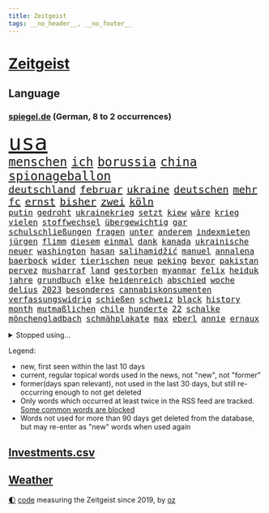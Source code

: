 ```yaml
---
title: Zeitgeist
tags: __no_header__, __no_footer__
---
```


# [Zeitgeist](https://oliz.io/zeitgeist/)

## Language

<h3><a href="https://www.spiegel.de" target="_blank">spiegel.de</a> (German, 8 to 2 occurrences)</h3>
<p style="font-family:monospace">
<span style="font-size:32pt"><a href="news_links.html#usa" class="current">usa</a></span>
<br>
<span style="font-size:18pt"><a href="news_links.html#menschen" class="current">menschen</a></span>
<span style="font-size:18pt"><a href="news_links.html#ich" class="current">ich</a></span>
<span style="font-size:18pt"><a href="news_links.html#borussia" class="current">borussia</a></span>
<span style="font-size:18pt"><a href="news_links.html#china" class="current">china</a></span>
<span style="font-size:18pt"><a href="news_links.html#spionageballon" class="new">spionageballon</a></span>
<br>
<span style="font-size:15pt"><a href="news_links.html#deutschland" class="current">deutschland</a></span>
<span style="font-size:15pt"><a href="news_links.html#februar" class="current">februar</a></span>
<span style="font-size:15pt"><a href="news_links.html#ukraine" class="current">ukraine</a></span>
<span style="font-size:15pt"><a href="news_links.html#deutschen" class="current">deutschen</a></span>
<span style="font-size:15pt"><a href="news_links.html#mehr" class="current">mehr</a></span>
<span style="font-size:15pt"><a href="news_links.html#fc" class="current">fc</a></span>
<span style="font-size:15pt"><a href="news_links.html#ernst" class="current">ernst</a></span>
<span style="font-size:15pt"><a href="news_links.html#bisher" class="current">bisher</a></span>
<span style="font-size:15pt"><a href="news_links.html#zwei" class="current">zwei</a></span>
<span style="font-size:15pt"><a href="news_links.html#köln" class="current">köln</a></span>
<br>
<span style="font-size:12pt"><a href="news_links.html#putin" class="current">putin</a></span>
<span style="font-size:12pt"><a href="news_links.html#gedroht" class="current">gedroht</a></span>
<span style="font-size:12pt"><a href="news_links.html#ukrainekrieg" class="current">ukrainekrieg</a></span>
<span style="font-size:12pt"><a href="news_links.html#setzt" class="current">setzt</a></span>
<span style="font-size:12pt"><a href="news_links.html#kiew" class="current">kiew</a></span>
<span style="font-size:12pt"><a href="news_links.html#wäre" class="current">wäre</a></span>
<span style="font-size:12pt"><a href="news_links.html#krieg" class="current">krieg</a></span>
<span style="font-size:12pt"><a href="news_links.html#vielen" class="current">vielen</a></span>
<span style="font-size:12pt"><a href="news_links.html#stoffwechsel" class="new">stoffwechsel</a></span>
<span style="font-size:12pt"><a href="news_links.html#übergewichtig" class="new">übergewichtig</a></span>
<span style="font-size:12pt"><a href="news_links.html#gar" class="current">gar</a></span>
<span style="font-size:12pt"><a href="news_links.html#schulschließungen" class="current">schulschließungen</a></span>
<span style="font-size:12pt"><a href="news_links.html#fragen" class="current">fragen</a></span>
<span style="font-size:12pt"><a href="news_links.html#unter" class="current">unter</a></span>
<span style="font-size:12pt"><a href="news_links.html#anderem" class="current">anderem</a></span>
<span style="font-size:12pt"><a href="news_links.html#indexmieten" class="current">indexmieten</a></span>
<span style="font-size:12pt"><a href="news_links.html#jürgen" class="current">jürgen</a></span>
<span style="font-size:12pt"><a href="news_links.html#flimm" class="new">flimm</a></span>
<span style="font-size:12pt"><a href="news_links.html#diesem" class="current">diesem</a></span>
<span style="font-size:12pt"><a href="news_links.html#einmal" class="current">einmal</a></span>
<span style="font-size:12pt"><a href="news_links.html#dank" class="current">dank</a></span>
<span style="font-size:12pt"><a href="news_links.html#kanada" class="current">kanada</a></span>
<span style="font-size:12pt"><a href="news_links.html#ukrainische" class="current">ukrainische</a></span>
<span style="font-size:12pt"><a href="news_links.html#neuer" class="current">neuer</a></span>
<span style="font-size:12pt"><a href="news_links.html#washington" class="current">washington</a></span>
<span style="font-size:12pt"><a href="news_links.html#hasan" class="current">hasan</a></span>
<span style="font-size:12pt"><a href="news_links.html#salihamidžić" class="current">salihamidžić</a></span>
<span style="font-size:12pt"><a href="news_links.html#manuel" class="current">manuel</a></span>
<span style="font-size:12pt"><a href="news_links.html#annalena" class="current">annalena</a></span>
<span style="font-size:12pt"><a href="news_links.html#baerbock" class="current">baerbock</a></span>
<span style="font-size:12pt"><a href="news_links.html#wider" class="new">wider</a></span>
<span style="font-size:12pt"><a href="news_links.html#tierischen" class="new">tierischen</a></span>
<span style="font-size:12pt"><a href="news_links.html#neue" class="current">neue</a></span>
<span style="font-size:12pt"><a href="news_links.html#peking" class="current">peking</a></span>
<span style="font-size:12pt"><a href="news_links.html#bevor" class="current">bevor</a></span>
<span style="font-size:12pt"><a href="news_links.html#pakistan" class="current">pakistan</a></span>
<span style="font-size:12pt"><a href="news_links.html#pervez" class="new">pervez</a></span>
<span style="font-size:12pt"><a href="news_links.html#musharraf" class="new">musharraf</a></span>
<span style="font-size:12pt"><a href="news_links.html#land" class="current">land</a></span>
<span style="font-size:12pt"><a href="news_links.html#gestorben" class="current">gestorben</a></span>
<span style="font-size:12pt"><a href="news_links.html#myanmar" class="current">myanmar</a></span>
<span style="font-size:12pt"><a href="news_links.html#felix" class="current">felix</a></span>
<span style="font-size:12pt"><a href="news_links.html#heiduk" class="new">heiduk</a></span>
<span style="font-size:12pt"><a href="news_links.html#jahre" class="current">jahre</a></span>
<span style="font-size:12pt"><a href="news_links.html#grundbuch" class="new">grundbuch</a></span>
<span style="font-size:12pt"><a href="news_links.html#elke" class="current">elke</a></span>
<span style="font-size:12pt"><a href="news_links.html#heidenreich" class="current">heidenreich</a></span>
<span style="font-size:12pt"><a href="news_links.html#abschied" class="current">abschied</a></span>
<span style="font-size:12pt"><a href="news_links.html#woche" class="current">woche</a></span>
<span style="font-size:12pt"><a href="news_links.html#delius" class="new">delius</a></span>
<span style="font-size:12pt"><a href="news_links.html#2023" class="current">2023</a></span>
<span style="font-size:12pt"><a href="news_links.html#besonderes" class="current">besonderes</a></span>
<span style="font-size:12pt"><a href="news_links.html#cannabiskonsumenten" class="new">cannabiskonsumenten</a></span>
<span style="font-size:12pt"><a href="news_links.html#verfassungswidrig" class="current">verfassungswidrig</a></span>
<span style="font-size:12pt"><a href="news_links.html#schießen" class="current">schießen</a></span>
<span style="font-size:12pt"><a href="news_links.html#schweiz" class="current">schweiz</a></span>
<span style="font-size:12pt"><a href="news_links.html#black" class="current">black</a></span>
<span style="font-size:12pt"><a href="news_links.html#history" class="new">history</a></span>
<span style="font-size:12pt"><a href="news_links.html#month" class="new">month</a></span>
<span style="font-size:12pt"><a href="news_links.html#mutmaßlichen" class="current">mutmaßlichen</a></span>
<span style="font-size:12pt"><a href="news_links.html#chile" class="new">chile</a></span>
<span style="font-size:12pt"><a href="news_links.html#hunderte" class="current">hunderte</a></span>
<span style="font-size:12pt"><a href="news_links.html#22" class="current">22</a></span>
<span style="font-size:12pt"><a href="news_links.html#schalke" class="current">schalke</a></span>
<span style="font-size:12pt"><a href="news_links.html#mönchengladbach" class="current">mönchengladbach</a></span>
<span style="font-size:12pt"><a href="news_links.html#schmähplakate" class="new">schmähplakate</a></span>
<span style="font-size:12pt"><a href="news_links.html#max" class="current">max</a></span>
<span style="font-size:12pt"><a href="news_links.html#eberl" class="new">eberl</a></span>
<span style="font-size:12pt"><a href="news_links.html#annie" class="current">annie</a></span>
<span style="font-size:12pt"><a href="news_links.html#ernaux" class="current">ernaux</a></span>
</p>
<details>
<summary>Stopped using...</summary>
<p class="former" style="font-size:12pt">
magdeburg(837) verschiedene(837) coronazahlen(836) co₂(836) entgegen(835) gelten(835) metropole(835) position(835) coronakrise(834) einzelne(834) führende(834) gesunken(834) infektionen(834) oberbürgermeister(834) rasant(834) staatschef(834) reihe(833) wege(833) abstimmen(832) angela(832) breitet(832) ddr(832) gemeinden(832) getan(832) ikone(832) merkel(832) priester(832) versorgt(832) verhängen(831) versprach(831) vollständig(831) who(831) alkohol(830) geschrieben(830) hubschrauber(830) joachim(830) untersuchungsausschuss(830) vermeiden(830) bielefeld(829) blicken(829) helden(829) inter(829) künstler(829) locker(829) rückschlag(829) smith(829) tests(829) tränen(829) weise(829) xi(829) bilden(828) durchsetzen(828) enger(828) gefährden(828) hört(828) musiker(828) pocht(828) simon(828) umfeld(828) verheerenden(828) villa(828) übersicht(828) berichterstattung(827) gespielt(827) großteil(827) michelle(827) obama(827) rief(827) riss(827) wahrheit(827) bekämpfen(826) finanziell(826) frieden(826) homeoffice(826) lüge(826) machthaber(826) staats(826) tokio(826) verriet(826) virologe(826) ausprobiert(825) berg(825) erlitt(825) favoriten(825) hans(825) höhe(825) verbietet(825) überlebt(825) außen(824) jahrhundert(824) klinik(824) mütter(824) nahezu(824) party(824) werke(824) geflogen(823) lügen(823) pressestimmen(823) verzicht(823) diplomaten(822) feuerwehrleute(822) längere(822) publikum(822) meinem(821) todesfälle(821) venezuela(821) wochenlang(821) entwickeln(820) erkrankung(820) ersetzen(820) gestürzt(820) milde(820) spektakulären(820) ungarns(820) ursachen(820) zuversichtlich(820) ökonom(820) atem(819) big(819) digitalen(819) schwierige(819) 23(818) besuchen(818) moment(818) politikerinnen(818) verschwand(818) gabriel(817) gefangene(817) kim(817) licht(817) nachricht(817) arabische(816) wunder(816) ehepaar(815) form(815) schlimmste(815) vierten(815) tatverdächtigen(814) ereignisse(813) erfolgreichsten(813) zerstören(813) euparlament(812) ministerium(812) sitzung(812) immunität(811) beschränkungen(810) raumstation(810) regelung(810) verfassung(810) ausrüstung(809) insassen(808) eigenes(807) enorme(805) motor(805) angehörige(804) erwachsenen(804) impfungen(804) top(804) gelandet(802) nachts(802) pleite(799) schützt(798) angeboten(797) automatisch(797) zuspruch(794) benötigen(792) schwung(792) identität(789) bewegt(787) festhalten(787) empfangen(785) erfolgreichen(785) verpasste(784) staatsoberhaupt(783) prägte(778) bündnis(775) missbrauchs(774) hitler(769) vereins(769) berühmtesten(764) einfache(764) coronaimpfung(755) londons(751) festgesetzt(742) 95(724) militärjunta(694) neuanfang(691) joseph(648) höchster(633) komme(621) potsdamer(614) akzeptieren(597) jamie(592) fehlte(581) unwettern(580) stundenlang(579) kleidung(572) kroatien(571) bauern(569) drohenden(567) schrumpft(566) veröffentlichung(566) füllen(558) mächtigen(551) fühlte(541) hamburgs(538) beliebte(528) kameras(526) komitee(526) 700(522) jahrzehnt(520) norwegischen(520) anhängern(514) drauf(511) längste(511) privilegien(509) niedergang(505) haushalt(503) bedürftige(499) bombe(499) emirat(497) momente(497) staatsbesuch(497) gehälter(495) werner(482) söders(480) games(479) schränkt(476) mehrwertsteuer(475) südkoreas(471) abtreibung(469) krankenkassen(467) gaspreise(463) empfehlen(461) spezielle(459) halbes(458) messenger(457) follower(456) hendrik(450) missbrauchsskandal(450) rosa(450) studenten(449) andrang(447) mond(447) oppositionsführer(447) ostdeutschland(444) russisches(441) fahndet(438) euländer(434) reine(433) gletscher(430) kürzer(429) wahr(423) meta(420) lärm(417) martina(415) tradition(415) entsteht(414) museen(414) otto(414) behält(411) nagel(411) erwiesen(410) getreide(407) pessimistisch(407) ozean(406) phänomen(406) überlebten(400) marcus(397) falsches(396) energieversorgung(394) rasch(393) genießen(390) bafög(389) gefühle(389) flugzeugen(383) südkoreanische(383) g7staaten(380) krim(379) waffenstillstand(378) neuwagen(377) influencerin(376) beschäftigen(374) stuhl(373) berichteten(366) hauptbahnhof(363) einfachen(361) zählte(361) unternehmens(360) stadtverwaltung(359) vielfalt(357) klitschko(353) vitali(351) auswertung(350) m(350) moniert(349) kernkraftwerke(348) barbara(342) umfragen(342) flughäfen(340) österreicher(340) transparenz(337) anhalten(336) betrugs(335) verpflichtende(333) warme(333) weltgesundheitsorganisation(333) begleiten(330) englands(329) don(328) lehnte(328) triumphiert(326) gestärkt(325) barack(323) fern(322) spdchef(322) gelöst(321) schildern(321) analysen(320) bezahlung(320) gebiete(316) vertreten(315) sperre(313) invasoren(309) ausländer(306) schlechter(304) ausgang(302) achtzigern(298) vergeltung(297) königsklasse(294) pole(292) ergab(289) leitungen(289) cockpit(288) dmitrij(288) ten(288) unsicherheit(288) ansturm(285) fox(285) dicke(284) umsätze(284) ausrichten(282) energieminister(282) fair(282) arbeitslosigkeit(280) geheimdienstinformationen(280) indem(280) neuerdings(280) ertrinken(279) prag(279) schlagabtausch(277) großoffensive(274) qualifikation(271) beliebtesten(270) festen(262) schindler(262) verzichtete(261) vogel(260) kippt(258) niedergeschlagen(254) kinderinterview(253) abgeschaltet(252) erfuhr(251) halt(251) lichter(251) absteiger(249) aufsteiger(247) stagniert(247) held(246) ewigen(245) dinner(244) anhören(242) fire(240) wehrte(240) 9euroticket(238) computer(236) ausgebaut(235) kandidat(234) frustriert(233) französischer(231) ulrich(231) lng(230) anhaltende(227) umwelthilfe(227) befeuert(224) tierschützer(224) vollgas(223) pakt(222) camilla(221) drin(221) republikanischer(221) luka(220) eurozone(218) 86(217) idol(217) madrids(217) riefen(217) zuwanderer(217) miss(216) preisdeckel(216) geübt(214) notaufnahme(214) sahen(214) zeichnungen(214) fehlstart(213) niedrige(211) olympiasiegerin(211) ressorts(211) tirol(208) übernahmen(208) erntet(207) netflixdoku(207) angepasst(206) schwimmen(206) setzten(206) kosovo(205) stutthof(205) arizona(204) kriegsende(204) gottschalk(203) versorgen(202) schlange(201) abschwung(200) ansage(200) fühle(200) schreibtisch(199) brennstäbe(198) entfernen(198) riesig(198) total(198) verkehrsministerium(198) hosen(197) weiterlaufen(197) entschuldigen(196) extra(196) trends(196) namens(195) gescheiterten(193) heißer(193) kontroversen(193) schlangen(193) strittigen(192) bay(191) detroit(191) tampa(191) normalisierung(190) islamisten(188) fassungslos(187) pipeline(187) vernichtet(187) verträge(187) formen(185) funktion(185) schmerzhaft(184) achterbahn(183) sexistische(183) innenstadt(182) kürzungen(181) stadtwerke(181) aussteigen(179) kurzfristige(179) victoria(178) weltspitze(178) hingelegt(176) drehten(175) kühne(175) leitzins(175) nachhaltigkeit(175) prüfungen(175) salz(174) wagte(174) grönland(173) gewisse(172) kapitols(172) kommunizieren(172) danke(171) unterkünfte(171) dreijähriger(170) solidarisierte(169) rezessionsangst(168) staatshilfen(168) klimagipfel(167) modeikone(167) bürgergeld(166) fußballlegende(166) rekruten(166) lebensjahr(165) trailer(165) importiert(164) inselstaat(164) magnus(164) myanmars(163) spitzen(163) hinterlegt(162) klimabilanz(162) aufmerksam(161) umweltaktivisten(161) bildband(160) sea(160) beleidigungen(159) katastrophenschutz(159) marvin(159) volksheld(159) bundesratspräsident(158) einziges(158) zurückhalten(158) isolationspflicht(157) katrin(157) 25000(156) lauern(156) twitteraccount(156) messungen(155) begraben(152) wählte(152) befreite(151) bestattet(151) gewannen(151) kriminalpolizei(151) überstehen(151) 63(150) klassische(150) stechen(150) kreise(149) starkoch(149) aufgewachsen(148) mississippi(148) wackelige(148) sommerlich(147) verurteilter(147) gott(146) angegangen(145) fracking(144) geprallt(144) sportlicher(144) jackson(143) patzte(143) steuerunterlagen(143) tobias(143) veraltete(142) entstehung(140) kündigung(140) verfeindeten(140) farben(139) auslaufen(138) grenzfluss(138) rätseln(138) stellenanzeigen(138) verfallen(138) bekanntester(137) intrigen(137) verbal(137) grenzstadt(136) spiegelde(136) anfangs(135) bundesbankpräsident(135) gaspreisen(135) zutritt(135) 4500(134) abschuss(134) 45jährige(133) kondome(133) abwasser(132) freigegeben(131) gesteigert(130) kabinetts(130) rassistischer(129) bewusstlos(128) gutem(127) rummel(127) sechsten(126) seltsame(126) tonga(125) 2050(124) maduro(124) nicolás(124) sportlerin(124) defizite(123) spencer(122) ereignis(121) strommarkt(121) zuzug(121) überraschender(121) ansonsten(120) elften(120) stützt(120) gaspipelines(119) praktisch(119) erwägen(118) mittelstand(118) gaspreisbremse(116) gefehlt(115) nachweisen(115) erschließen(114) medizinischen(114) neuerlichen(114) winters(114) brachen(113) spiegelrecherche(113) treibhausgase(113) womit(112) dgbchefin(111) fahimi(111) wärmste(111) begegnung(110) aufgehen(109) erweist(109) größen(109) schwedt(109) zerstritten(108) gedreht(107) mikroplastik(107) schlechtes(107) beihilfe(106) brunsbüttel(106) júnior(106) missstände(106) morgan(106) phoenix(106) vinícius(106) wahlergebnis(106) 1922(105) 300000(105) anschluss(105) bundesweites(105) russlandpolitik(105) szenarien(105) noah(104) begräbnis(103) organisieren(103) persönlichkeiten(103) sonde(103) wmfinale(103) bevorstehen(102) fußballikone(102) doris(101) verstörend(101) überraschte(101) metas(100) off(100) verhelfen(100) ächzen(100) elektronische(99) filmstarts(99) best(98) versehen(98) verunglückte(98) ausgehen(97) erkrankter(97) heizt(97) margrethe(97) nordkoreas(97) werbekunden(97) emilia(96) kurt(96) professioneller(96) sommers(96) verunreinigt(96) winkt(96) blaue(95) gewalttäter(94) lecks(94) berufliche(93) umlaufbahn(93) unternehmerin(93) hummels(92) samantha(92) vorzeitigen(92) beileidsbekundungen(91) rechenzentrum(91) schauspielerinnen(91) vegan(91) mobilität(90) unfassbar(90) verklärt(90) feindbild(89) hob(89) requiem(89) rüstungsexporte(89) vorsätze(89) weiht(89) ausgebremst(88) klischees(88) wilhelmshaven(88) birmingham(87) egon(87) formel1team(87) gefangenen(87) hockenheim(87) massenkarambolage(87) schönste(87) bundesverkehrsminister(86) frauenfeindliche(86) gewählte(86) philosophie(86) schläft(86) schönheit(86) witwer(86) englisch(85) intakt(85) klopapier(85) sechsteilige(85) sehnt(85) telefonieren(85) ungereimtheiten(85) alias(84) autorinnen(84) desinformation(84) lambrechts(84) wettbewerben(84) kanone(83) p(83) sven(83) übliche(83) auftauchen(82) sam(82) stippvisite(82) welttournee(82) rohöl(81) usmidterms(81) vielversprechend(81) dichter(80) großartig(80) nächtliche(80) vodafone(80) überzieht(80) anläufe(79) gary(79) geschaffen(79) luftalarm(79) massaker(79) terrorismus(79) unzulässig(79) uskonzern(79) armin(78) coronavariante(78) curtis(78) daei(78) diversität(78) exportverbot(78) fortsetzungen(78) verehrt(78) filmstar(77) gestorbenen(77) husten(77) montgomery(77) parallel(77) rückendeckung(77) süße(77) artensterben(76) arzneien(76) astrazeneca(76) großereignis(76) krisenpolitik(76) neudelhi(76) slum(76) vorladung(76) zünden(76) 39(75) mitschuld(75) nikolas(75) stünden(75) testament(75) tieres(75) fassungslosigkeit(74) hot(74) petersplatz(74) vorzeitigem(74) krankenhausreform(73) meuterei(73) nassehi(73) torjäger(73) abhängigkeiten(72) ersatzbank(72) high(72) hip(72) schwierigsten(72) umbruch(72) buchs(71) börsenunternehmen(71) forschungseinrichtungen(71) gehörenden(71) mullahs(71) pistons(71) schmälert(71) wundermittel(71) betet(70) nüchtern(70) sünden(70) ausreise(69) obst(69) prangert(69) topfavoriten(69) bowie(68) gelebt(68) adolf(67) beeinflussung(67) erfolgreicher(67) kunstsammlung(67) lesbische(67) palmer(67) foxconn(66) konzentration(66) prägen(66) russlandkurs(66) staates(66) vielem(66) zugbegleiterin(66) cathy(65) dividenden(65) endemisch(65) kohlekraft(65) psychoterror(65) typischen(65) usrepräsentantenhaus(65) versetzte(65) 65jähriger(64) düster(64) one(64) profit(64) verfehlte(64) abzeichen(63) eigentoren(63) furcht(63) konstatiert(63) neuerung(63) schiffer(63) verderben(63) weltklimakonferenz(63) zuspitzen(63) durchschnitt(62) einschüchtern(62) tanker(62) ahnen(61) amber(61) milliardeninvestitionen(61) vollzogen(61) vorgesetzten(61) außenministeriums(60) optimismus(60) racing(60) verborgen(60) widersprüchen(60) industrienationen(59) normales(59) nullcovidpolitik(59) spielraum(59) ultrarechte(59) wachsendes(59) account(58) gesellschaftliche(58) grundsatzpapier(58) luise(58) netanyahus(58) ratzinger(58) unberührt(58) ausdrücklich(57) belastete(57) neunzigerjahre(57) welten(57) zehntausenden(57) engagierte(56) grundlegende(56) skispringen(56) sportartikelhersteller(56) twitterangestellte(56) zhengzhou(56) alidoosti(55) beauftragen(55) geschüttelt(55) mitgliedern(55) sozialdemokratin(55) taraneh(55) ussänger(55) ablenken(54) gitarrist(54) glassplittern(54) hill(54) kaff(54) republikanischen(54) terence(54) echo(53) erpresser(53) fahrradunfall(53) gekostet(53) gespött(53) kommentiert(53) matt(53) nflspiel(53) nordkoreanische(53) serben(53) thuram(53) 51jährige(52) althaus(52) autofahrerin(52) erlöste(52) fad(52) heels(52) i7(52) koreanischen(52) schulessen(52) skispringerin(52) emeritierter(51) festgenommener(51) marokko(51) sexualstraftäter(51) sprachkritiker(51) umgangs(51) verlängerter(51) artenschutz(50) gespeichert(50) knallern(50) label(50) tarifbindung(50) berühmtheit(49) betriebssystem(49) markige(49) mitreden(49) müllwagen(49) punk(49) windige(49) windows(49) dfbelf(48) epidemiologe(48) gewechselt(48) gottes(48) großfamilie(48) halbgar(48) medizinisch(48) negativen(48) tennislegende(48) angerufen(47) ekrem(47) häufen(47) militante(47) schränken(47) vorgängers(47) engere(46) gefragter(46) teuerungswelle(46) verirrte(46) weihnachtsmann(46) wmpause(46) zitate(46) überwacht(46) betuchte(45) gasmangel(45) tvsender(45) wetten(45) bundesjustizminister(44) gletscherschmelze(44) gutgehen(44) kontrahenten(44) luis(44) mundgeruch(44) orthodoxen(44) straßensperren(44) aufpassen(43) bildeten(43) foxconnwerk(43) inszenierte(43) jong(43) kiewer(43) neuland(43) raketentest(43) reformideen(43) s300rakete(43) tippte(43) un(43) vermeldet(43) vorsichtig(43) zugelassene(43) abbaggern(42) bestens(42) erstickt(42) eugesundheitsbehörde(42) hinsicht(42) lieder(42) neueigentümer(42) schönsten(42) wmaus(42) fasern(41) hauptberuflich(41) hüte(41) kurzzeitig(41) schengenraum(41) sicherheitsrisiko(41) fehl(40) hautkrebsvorsorge(40) konzentriert(40) krankschreibung(40) oppositionspolitikers(40) schimmel(40) schlotterbeck(40) usmilitärs(40) garmischpartenkirchen(39) geerbt(39) jüdisches(39) ubahn(39) werbeverbot(39) attackierten(38) fußballerisch(38) gefallene(38) hauptsitz(38) laschet(38) morgenstunden(38) ansatz(37) dienstwagen(37) drinnen(37) ecke(37) enzensberger(37) göttlichen(37) jill(37) kaution(37) prämie(37) tribünen(37) tvexperte(37) jahrgang(36) kontrollen(36) seifenblasen(36) totschlags(36) elegant(35) euphorisch(35) exprofi(35) trauern(35) unbegründet(35) uneinig(35) 71(34) anneke(34) elbblick(34) erfolgsgeschichte(34) esa(34) exbundeskanzler(34) fights(34) freundschaftsanfragen(34) haaren(34) hilfeschrei(34) idaho(34) kammerspiel(34) kleinstadtkosmos(34) lies(34) little(34) mina(34) nordostseekanal(34) powerkommunikation(34) riskanter(34) sarnau(34) tander(34) zdfserie(34) läden(33) naturschützer(33) soulfood(33) wohngeldberechtigten(33) zäsur(33) atomwaffenarsenal(32) bescherte(32) erwähnt(32) frühjahrsoffensive(32) lockert(32) prächtigen(32) reisepass(32) argumentiert(31) centers(31) charts(31) gläubige(31) steine(31) tschüs(31) wmviertelfinale(31) biograf(30) cash(30) drogeriemarktkette(30) hassen(30) millionenpublikum(30) reformvorschläge(30) ölfeld(30) überstanden(30) abdecken(29) feministin(29) suárez(29) vakzine(29) überbieten(29) apotheker(28) baumärkte(28) geleakte(28) kurden(28) rammt(28) weihnachtsmärkte(28) feuerwerk(27) loipe(27) aufstocken(26) freigelassen(26) gefälschten(26) kandidieren(26) kosovos(26) nutzerdaten(26) usrapper(26) waffenhilfe(26) bündnisses(25) filmstudio(25) frührentner(25) komfortabel(25) schenk(25) sentimental(25) staatsmann(25) überfüllt(25) 28jährigen(24) mittendrin(24) präsidentenwahl(24) strange(24) unbeeindruckt(24) 1988(23) etablieren(23) gesetzesverschärfung(23) inoffiziellen(23) rauschen(23) reichsbürger(23) sagten(23) usjustiz(23) vorlegen(23) angetrieben(22) jane(22) setze(22) strafverfolgung(22) stutthofprozess(22) umspannwerke(22) unglaublich(22) 115(21) albin(21) barrel(21) darlehen(21) dienstagmorgen(21) einsamer(21) festgenommenen(21) freunden(21) kurti(21) sion(21) sono(21) sportlerinnen(21) wout(21) affenlaute(20) dartswm(20) elotrans(20) gerwen(20) lieferbar(20) porträtiert(20) reederei(20) zurückzuerobern(20) center(19) einspringen(19) gegenspieler(19) hussey(19) jener(19) kaufkraftverlust(19) kracht(19) meistgesehene(19) obdachlosigkeit(19) säuglings(19) uszeitung(19) uwe(19) gerwyn(18) lindern(18) pontifex(18) wandte(18) abgestraft(17) beeindruckende(17) besserung(17) etabliert(17) angeschaut(16) ballistischen(16) fonda(16) gebilligt(16) gültig(16) modellrechnungen(16) straftäter(16) abgeschlagen(15) durften(15) rhetorik(15) sojuskapsel(15) ausstellungen(14) bunt(14) dark(14) imamoğlu(14) kampfbereitschaft(14) kantinenessen(14) krankheitswelle(14) schilderte(14) volkspartei(14) wissenschaftlerinnen(14) amtsverzicht(13) arbeitszeiten(13) eingefangen(13) kummer(13) liberaleren(13) silvesterböller(13) three(13) verbote(13) verfällt(13) westlicher(13) anzusprechen(12) clemens(12) fragte(12) glass(12) kirchen(12) onion(12) stunts(12) cohen(11) eauto(11) fluggeräte(11) gesträubt(11) kapitolausschuss(11) kommendes(11) ransomware(11)
</p>
</details>
<p>Legend:
<ul>
<li><span class="new">new</span>, first seen within the last 10 days</li>
<li><span class="current">current</span>, regular topical words used in the news, not "new", not "former"</li>
<li><span class="former">former(days span relevant)</span>, not used in the last 30 days, but still re-occurring enough to not get deleted</li>
<li>Only words which occurred at least twice in the RSS feed are tracked. <a href="language/filters.py">Some common words are blocked</a></li>
<li>Words not used for more than 90 days get deleted from the database, but may re-enter as "new" words when used again</li>
</ul>
</p>

## [Investments](investments.html)[.csv](investments.csv)

## [Weather](weather.html)

<footer>
<a href="javascript:toggleTheme()" class="nav">🌓</a>
<a href="https://github.com/ooz/zeitgeist">code</a> measuring the Zeitgeist since 2019, by <a href="https://oliz.io">oz</a>
</footer>
